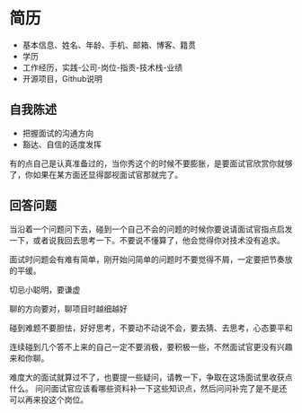 # 简历

- 基本信息、姓名、年龄、手机、邮箱、博客、籍贯
- 学历
- 工作经历，实践-公司-岗位-指责-技术栈-业绩
- 开源项目，Github说明

## 自我陈述

- 把握面试的沟通方向
- 豁达、自信的适度发挥

有的点自己是认真准备过的，当你秀这个的时候不要膨胀，是要面试官欣赏你就够了，你如果在某方面还显得鄙视面试官那就完了。

## 回答问题

当沿着一个问题问下去，碰到一个自己不会的问题的时候你要说请面试官指点启发一下，或者说我回去思考一下。不要说不懂算了，他会觉得你对技术没有追求。

面试时问题会有难有简单，刚开始问简单的问题时不要觉得不屑，一定要把节奏放的平缓。

切忌小聪明，要谦虚

聊的方向要对，聊项目时越细越好

碰到难题不要胆怯，好好思考，不要动不动说不会，要去猜、去思考，心态要平和

连续碰到几个答不上来的自己一定不要消极，要积极一些，不然面试官更没有兴趣来和你聊。

难度大的面试就算过不了，也要提一些疑问，请教一下，争取在这场面试里收获点什么。 问问面试官应该看哪些资料补一下这些知识点，然后问问补完了是不是还可以再来投这个岗位。
